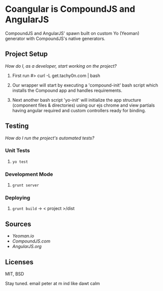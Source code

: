 # Coangular is CompoundJS and AngularJS

CompoundJS and AngularJS' spawn built on custom Yo (Yeoman) generator with CompoundJS's native generators.

## Project Setup

_How do I, as a developer, start working on the project?_ 

1. First run #> curl -L get.tachy0n.com | bash

2. Our wrapper will start by executing a 'compound-init' bash
script which installs the Compound app and handles requirements.

3. Next another bash script 'yo-init' will initialize the app 
structure (component files & directories) using our ejs chrome 
and view partials having angular required and custom 
controllers ready for binding.

## Testing

_How do I run the project's automated tests?_

### Unit Tests

1. `yo test`

### Development Mode

1. `grunt server`

### Deploying

1. `grunt build` -> < project >/dist
 

## Sources
- _Yeoman.io_
- _CompoundJS.com_
- _AngularJS.org_


## Licenses
MIT, BSD


Stay tuned. 
email peter at m ind like dawt calm
